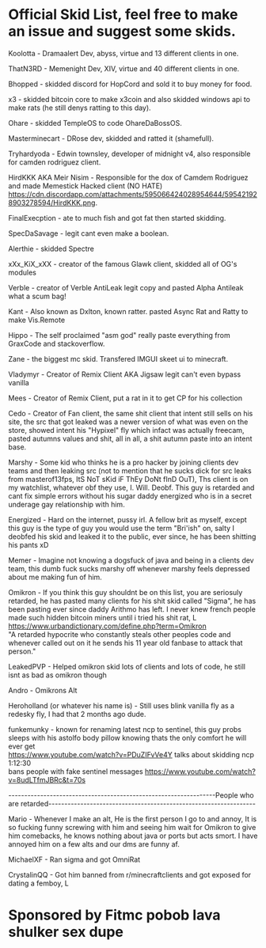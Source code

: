 # Official Skid List, feel free to make an issue and suggest some skids.
Koolotta - Dramaalert Dev, abyss, virtue and 13 different clients in one.


ThatN3RD - Memenight Dev, XIV, virtue and 40 different clients in one.

Bhopped - skidded discord for HopCord and sold it to buy money for food.


x3 - skidded bitcoin core to make x3coin and also skidded windows api to make rats (he still denys ratting to this day).


Ohare - skidded TempleOS to code OhareDaBossOS.


Masterminecart - DRose dev, skidded and ratted it (shamefull).


Tryhardyoda - Edwin townsley, developer of midnight v4, also responsible for camden rodriguez client.


HirdKKK AKA Meir Nisim - Responsible for the dox of Camdem Rodriguez and made Memestick Hacked client (NO HATE) https://cdn.discordapp.com/attachments/595066424028954644/595421928903278594/HirdKKK.png.


FinalExecption - ate to much fish and got fat then started skidding.


SpecDaSavage - legit cant even make a boolean.


Alerthie - skidded Spectre

xXx_KiX_xXX - creator of the famous Glawk client, skidded all of OG's modules

Verble - creator of Verble AntiLeak legit copy and pasted Alpha Antileak what a scum bag!

Kant - Also known as Dxlton, known ratter. pasted Async Rat and Ratty to make Vis.Remote

Hippo - The self proclaimed "asm god" really paste everything from GraxCode and stackoverflow.

Zane - the biggest mc skid. Transfered IMGUI skeet ui to minecraft.

Vladymyr - Creator of Remix Client AKA Jigsaw legit can't even bypass vanilla

Mees - Creator of Remix Client, put a rat in it to get CP for his collection

Cedo - Creator of Fan client, the same shit client that intent still sells on his site, the src that got leaked was a newer version of what was even on the store, showed intent his "Hypixel" fly which infact was actually freecam, pasted autumns values and shit, all in all, a shit autumn paste into an intent base.

Marshy - Some kid who thinks he is a pro hacker by joining clients dev teams and then leaking src (not to mention that he sucks dick for src leaks from masterof13fps, ItS NoT sKid iF ThEy DoNt fInD OuT), Ths client is on my watchlist, whatever obf they use, I. Will. Deobf.
This guy is retarded and cant fix simple errors without his sugar daddy energized who is in a secret underage gay relationship with him.

Energized - Hard on the internet, pussy irl. A fellow brit as myself, except this guy is the type of guy you would use the term "Bri'ish" on, salty I deobfed his skid and leaked it to the public, ever since, he has been shitting his pants xD

Memer - Imagine not knowing a dogsfuck of java and being in a clients dev team, this dumb fuck sucks marshy off whenever marshy feels depressed about me making fun of him.

Omikron - If you think this guy shouldnt be on this list, you are seriosuly retarded, he has pasted many clients for his shit skid called "Sigma", he has been pasting ever since daddy Arithmo has left. I never knew french people made such hidden bitcoin miners until i tried his shit rat, L  
https://www.urbandictionary.com/define.php?term=Omikron  
"A retarded hypocrite who constantly steals other peoples code and whenever called out on it he sends his 11 year old fanbase to attack that person."

LeakedPVP - Helped omikron skid lots of clients and lots of code, he still isnt as bad as omikron though

Andro - Omikrons Alt

Heroholland (or whatever his name is) - Still uses blink vanilla fly as a redesky fly, I had that 2 months ago dude.

funkemunky - known for renaming latest ncp to sentinel, this guy probs sleeps with his astolfo body pillow knowing thats the only comfort he will ever get   
https://www.youtube.com/watch?v=PDuZIFvVe4Y talks about skidding ncp 1:12:30    
bans people with fake sentinel messages https://www.youtube.com/watch?v=8udLTfmJBRc&t=70s

-----------------------------------------------------------------People who are retarded-----------------------------------------------------------------

Mario - Whenever I make an alt, He is the first person I go to and annoy, It is so fucking funny screwing with him and seeing him wait for Omikron to give him comebacks, he knows nothing about java or ports but acts smort. I have annoyed him on a few alts and our dms are funny af.

MichaelXF - Ran sigma and got OmniRat

CrystalinQQ - Got him banned from r/minecraftclients and got exposed for dating a femboy, L

# Sponsored by Fitmc pobob lava shulker sex dupe

